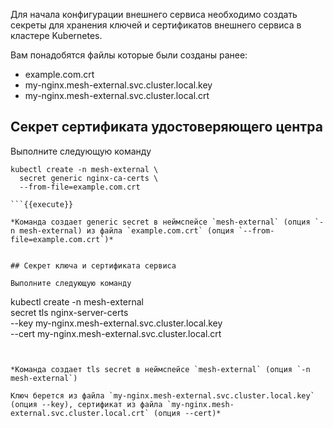 Для начала конфигурации внешнего сервиса необходимо создать секреты для хранения ключей и сертификатов внешнего сервиса в кластере Kubernetes. 

Вам понадобятся файлы которые были созданы ранее:

* example.com.crt
* my-nginx.mesh-external.svc.cluster.local.key
* my-nginx.mesh-external.svc.cluster.local.crt

## Cекрет сертификата удостоверяющего центра

Выполните следующую команду

```
kubectl create -n mesh-external \
  secret generic nginx-ca-certs \
  --from-file=example.com.crt

```{{execute}}

*Команда создает generic secret в неймспейсе `mesh-external` (опция `-n mesh-external) из файла `example.com.crt` (опция `--from-file=example.com.crt`)* 


## Секрет ключа и сертификата сервиса

Выполните следующую команду

```
kubectl create -n mesh-external \
  secret tls nginx-server-certs \
    --key my-nginx.mesh-external.svc.cluster.local.key \
    --cert my-nginx.mesh-external.svc.cluster.local.crt
```{{execute}}


*Команда создает tls secret в неймспейсе `mesh-external` (опция `-n mesh-external`)

Kлюч берется из файла `my-nginx.mesh-external.svc.cluster.local.key` (опция --key), сертификат из файла `my-nginx.mesh-external.svc.cluster.local.crt` (опция --cert)*
